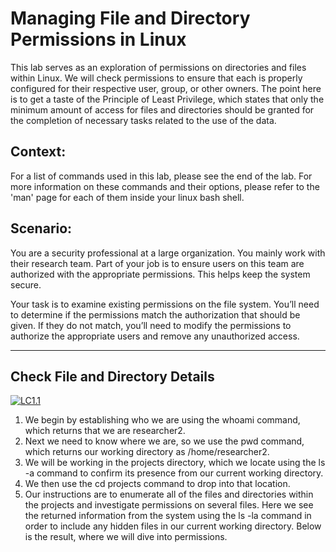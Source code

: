 # Managing File and Directory Permissions in Linux
This lab serves as an exploration of permissions on directories and files within Linux. We will check permissions to ensure that each is properly configured for their respective user, group, or other owners. The point here is to get a taste of the Principle of Least Privilege, which states that only the minimum amount of access for files and directories should be granted for the completion of necessary tasks related to the use of the data. 

## Context:

For a list of commands used in this lab, please see the end of the lab. For more information on these commands and their options, please refer to the 'man' page for each of them inside your linux bash shell. 

## Scenario:
You are a security professional at a large organization. You mainly work with their research team. Part of your job is to ensure users on this team are authorized with the appropriate permissions. This helps keep the system secure. 

Your task is to examine existing permissions on the file system. You’ll need to determine if the permissions match the authorization that should be given. If they do not match, you’ll need to modify the permissions to authorize the appropriate users and remove any unauthorized access.

---
## Check File and Directory Details

<a href="https://imgur.com/3IbrWEp"><img src="https://i.imgur.com/3IbrWEp.jpg" title="LC1.1" /></a>

1. We begin by establishing who we are using the whoami command, which returns that we are researcher2. 
2. Next we need to know where we are, so we use the pwd command, which returns our working directory as /home/researcher2. 
3. We will be working in the projects directory, which we locate using the ls -a command to confirm its presence from our current working directory. 
4. We then use the cd projects command to drop into that location. 
5. Our instructions are to enumerate all of the files and directories within the projects and investigate permissions on several files. Here we see the returned information from the system using the ls -la command in order to include any hidden files in our current working directory. Below is the result, where we will dive into permissions. 
